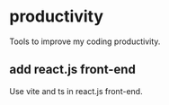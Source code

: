 # productivity
Tools to improve my coding productivity.

## add react.js front-end
Use vite and ts in react.js front-end.
